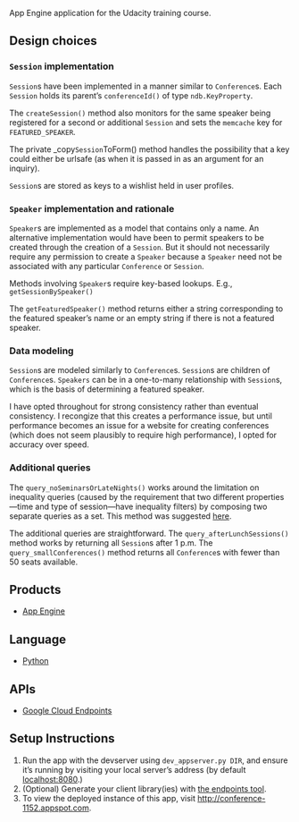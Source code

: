 App Engine application for the Udacity training course.

Design choices
--------------

### `Session` implementation

`Session`s have been implemented in a manner similar to `Conference`s.
Each `Session` holds its parent’s `conferenceId()` of type
`ndb.KeyProperty`.

The `createSession()` method also monitors for the same speaker being
registered for a second or additional `Session` and sets the `memcache`
key for `FEATURED_SPEAKER`.

The private \_copy`Session`ToForm() method handles the possibility that
a key could either be urlsafe (as when it is passed in as an argument
for an inquiry).

`Session`s are stored as keys to a wishlist held in user profiles.

### `Speaker` implementation and rationale

`Speaker`s are implemented as a model that contains only a name. An
alternative implementation would have been to permit speakers to be
created through the creation of a `Session`. But it should not
necessarily require any permission to create a `Speaker` because a
`Speaker` need not be associated with any particular `Conference` or
`Session`.

Methods involving `Speaker`s require key-based lookups. E.g.,
`getSessionBySpeaker()`

The `getFeaturedSpeaker()` method returns either a string corresponding
to the featured speaker’s name or an empty string if there is not a
featured speaker.

### Data modeling

`Session`s are modeled similarly to `Conference`s. `Session`s are
children of `Conference`s. `Speakers` can be in a one-to-many
relationship with `Session`s, which is the basis of determining a
featured speaker.

I have opted throughout for strong consistency rather than eventual
consistency. I recongize that this creates a performance issue, but
until performance becomes an issue for a website for creating
conferences (which does not seem plausibly to require high performance),
I opted for accuracy over speed.

### Additional queries

The `query_noSeminarsOrLateNights()` works around the limitation on
inequality queries (caused by the requirement that two different
properties—time and type of session—have inequality filters) by
composing two separate queries as a set. This method was suggested
[here](http://goo.gl/HtsZT2).

The additional queries are straightforward. The
`query_afterLunchSessions()` method works by returning all `Session`s
after 1 p.m. The `query_smallConferences()` method returns all
`Conference`s with fewer than 50 seats available.

Products
--------

-   [App Engine](https://developers.google.com/appengine)

Language
--------

-   [Python](http://python.org)

APIs
----

-   [Google Cloud
    Endpoints](https://developers.google.com/appengine/docs/python/endpoints/)

Setup Instructions
------------------

1.  Run the app with the devserver using `dev_appserver.py DIR`, and
    ensure it’s running by visiting your local server’s address (by
    default [localhost:8080](https://localhost:8080/).)
2.  (Optional) Generate your client library(ies) with [the endpoints
    tool](https://developers.google.com/appengine/docs/python/endpoints/endpoints_tool).
3.  To view the deployed instance of this app, visit
    <http://conference-1152.appspot.com>.
